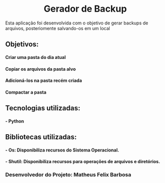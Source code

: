 <h1 align="center">Gerador de Backup</h1>

<p>Esta aplicação foi desenvolvida com o objetivo de gerar backups de arquivos, posteriomente salvando-os em um local </p>

<h2>Objetivos:</h2>
<h4>Criar uma pasta do dia atual</h4>
<h4>Copiar os arquivos da pasta alvo</h4>
<h4>Adicioná-los na pasta recém criada</h4>
<h4>Compactar a pasta</h4>

<h2>Tecnologias utilizadas:</h2>
<h4>- Python</h4>

<h2>Bibliotecas utilizadas:</h2>
<h4>- <strong>Os: </strong> Disponibiliza recursos do Sistema Operacional.</h4>
<h4>- <strong>Shutil: </strong>  Disponibiliza recursos para operações de arquivos e diretórios.</h4>

<h3>Desenvolvedor do Projeto: Matheus Felix Barbosa</h3>
